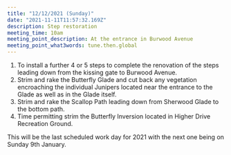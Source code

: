 ```yaml
---
title: "12/12/2021 (Sunday)"
date: "2021-11-11T11:57:32.169Z"
description: Step restoration
meeting_time: 10am
meeting_point_description: At the entrance in Burwood Avenue
meeting_point_what3words: tune.then.global
---
```


1. To install a further 4 or 5 steps to complete the renovation of the steps leading down from the kissing gate to Burwood Avenue. 
2. Strim and rake the Butterfly Glade and cut back any vegetation encroaching the individual Junipers located near the entrance to the Glade as well as in the Glade itself.
3. Strim and rake the Scallop Path leading down from Sherwood Glade to the bottom path.
4. Time permitting strim the Butterfly Inversion located in Higher Drive Recreation Ground.

This will be the last scheduled work day for 2021 with the next one being on Sunday 9th January.